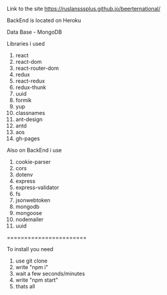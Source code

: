 Link to the site https://ruslansssplus.github.io/beerternational/

BackEnd is located on Heroku

Data Base - MongoDB

Libraries i used

1. react
2. react-dom
3. react-router-dom
4. redux
5. react-redux
6. redux-thunk
7. uuid
8. formik
9. yup
10. classnames
11. ant-design
12. antd
13. aos
14. gh-pages

Also on BackEnd i use 

1. cookie-parser
2. cors
3. dotenv
4. express
5. express-validator
6. fs
7. jsonwebtoken
8. mongodb
9. mongoose
10. nodemailer
11. uuid

=======================

To install you need

1. use git clone
2. write "npm i"
3. wait a few seconds/minutes
4. write "npm start"
5. thats all
